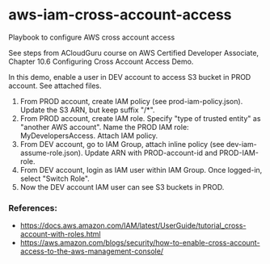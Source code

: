 # aws-iam-cross-account-access
Playbook to configure AWS cross account access

See steps from ACloudGuru course on AWS Certified Developer Associate, Chapter 10.6 Configuring Cross Account Access Demo.

In this demo, enable a user in DEV account to access S3 bucket in PROD account.  See attached files.  

1. From PROD account, create IAM policy (see prod-iam-policy.json).  Update the S3 ARN, but keep suffix "/*".
1. From PROD account, create IAM role.  Specify "type of trusted entity" as "another AWS account".  Name the PROD IAM role: MyDevelopersAccess.  Attach IAM policy.
1. From DEV account, go to IAM Group, attach inline policy (see dev-iam-assume-role.json).  Update ARN with PROD-account-id and PROD-IAM-role.  
1. From DEV account, login as IAM user within IAM Group.  Once logged-in, select "Switch Role".  
1. Now the DEV account IAM user can see S3 buckets in PROD.  

### References:
* https://docs.aws.amazon.com/IAM/latest/UserGuide/tutorial_cross-account-with-roles.html
* https://aws.amazon.com/blogs/security/how-to-enable-cross-account-access-to-the-aws-management-console/
